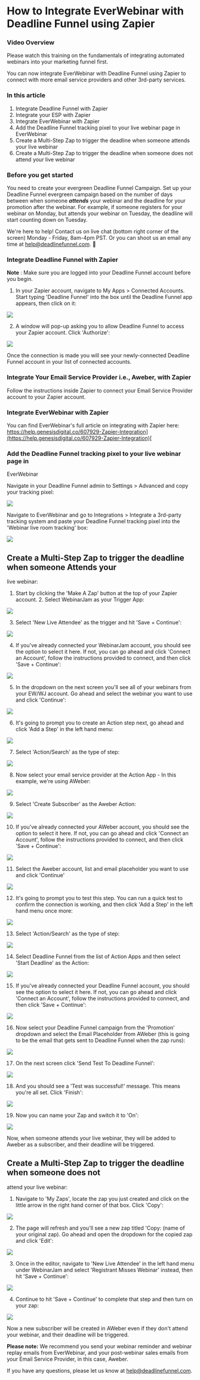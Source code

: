 # How to Integrate EverWebinar with Deadline Funnel using Zapier

### Video Overview

Please watch this training on the fundamentals of integrating automated webinars into your marketing funnel first.

You can now integrate EverWebinar with Deadline Funnel using Zapier to connect with more email service providers and other 3rd-party services.

### In this article

1. Integrate Deadline Funnel with Zapier
2. Integrate your ESP with Zapier
3. Integrate EverWebinar with Zapier
4. Add the Deadline Funnel tracking pixel to your live webinar page in EverWebinar
5. Create a Multi-Step Zap to trigger the deadline when someone attends your live webinar
6. Create a Multi-Step Zap to trigger the deadline when someone does not attend your live webinar

### Before you get started

You need to create your evergreen Deadline Funnel Campaign. Set up your Deadline Funnel evergreen campaign based on the number of days between when someone _**attends**_ your webinar and the deadline for your promotion after the webinar. For example, if someone registers for your webinar on Monday, but attends your webinar on Tuesday, the deadline will start counting down on Tuesday.

We're here to help! Contact us on live chat \(bottom right corner of the screen\) Monday - Friday, 8am-4pm PST. Or you can shoot us an email any time at help@deadlinefunnel.com. 🙂

### Integrate Deadline Funnel with Zapier

**Note** : Make sure you are logged into your Deadline Funnel account before you begin.

1. In your Zapier account, navigate to My Apps &gt; Connected Accounts. Start typing 'Deadline Funnel' into the box until the Deadline Funnel app appears, then click on it:

![](https://s3.amazonaws.com/helpscout.net/docs/assets/53974d6ce4b0c76107b109d1/images/5d02cf2104286318cac440d8/file-sBm13beJNp.png)

2. A window will pop-up asking you to allow Deadline Funnel to access your Zapier account. Click 'Authorize':

![](https://s3.amazonaws.com/helpscout.net/docs/assets/53974d6ce4b0c76107b109d1/images/5d02cf9804286318cac440db/file-7C1qbfZLvy.png)

Once the connection is made you will see your newly-connected Deadline Funnel account in your list of connected accounts.

### Integrate Your Email Service Provider i.e., Aweber, with Zapier

Follow the instructions inside Zapier to connect your Email Service Provider account to your Zapier account.

### Integrate EverWebinar with Zapier

You can find EverWebinar's full article on integrating with Zapier here: [https://help.genesisdigital.co/607929-Zapier-Integration](https://help.genesisdigital.co/607929-Zapier-Integration)[    
](https://help.genesisdigital.co/607929-Zapier-Integration)

### Add the Deadline Funnel tracking pixel to your live webinar page in

EverWebinar

Navigate in your Deadline Funnel admin to Settings &gt; Advanced and copy your tracking pixel:

![](https://s3.amazonaws.com/helpscout.net/docs/assets/53974d6ce4b0c76107b109d1/images/5e4edeb004286364bc95a569/file-wTa0Fdwodn.jpg)

Navigate to EverWebinar and go to Integrations &gt; Integrate a 3rd-party tracking system and paste your Deadline Funnel tracking pixel into the 'Webinar live room tracking' box:

![](https://s3.amazonaws.com/helpscout.net/docs/assets/53974d6ce4b0c76107b109d1/images/5e4edec504286364bc95a56d/file-78LoyOW7S9.jpg)

## Create a Multi-Step Zap to trigger the deadline when someone Attends your

live webinar:

1. Start by clicking the 'Make A Zap' button at the top of your Zapier account. 2. Select WebinarJam as your Trigger App:

![](https://s3.amazonaws.com/helpscout.net/docs/assets/53974d6ce4b0c76107b109d1/images/5d02d18b04286318cac440f7/file-qqPPYNHvSC.png)

3. Select 'New Live Attendee' as the trigger and hit 'Save + Continue':

![](https://s3.amazonaws.com/helpscout.net/docs/assets/53974d6ce4b0c76107b109d1/images/5d02d5a02c7d3a1cad5b5c5b/file-0fXWMQNsl2.png)

4. If you've already connected your WebinarJam account, you should see the option to select it here. If not, you can go ahead and click 'Connect an Account', follow the instructions provided to connect, and then click 'Save + Continue':

![](https://s3.amazonaws.com/helpscout.net/docs/assets/53974d6ce4b0c76107b109d1/images/5d02d5ae04286318cac44131/file-LAGtUIj1T1.png)

5. In the dropdown on the next screen you'll see all of your webinars from your EW/WJ account. Go ahead and select the webinar you want to use and click 'Continue':

![](https://s3.amazonaws.com/helpscout.net/docs/assets/53974d6ce4b0c76107b109d1/images/5d02d5ba2c7d3a1cad5b5c5e/file-dJIfUebMRK.png)

6. It's going to prompt you to create an Action step next, go ahead and click 'Add a Step' in the left hand menu:

![](https://s3.amazonaws.com/helpscout.net/docs/assets/53974d6ce4b0c76107b109d1/images/5d02d5cc2c7d3a1cad5b5c5f/file-DOQ9raYQDF.png)

7. Select 'Action/Search' as the type of step:

![](https://s3.amazonaws.com/helpscout.net/docs/assets/53974d6ce4b0c76107b109d1/images/5d02d5d704286318cac44132/file-eZdDhgq1kQ.png)

8. Now select your email service provider at the Action App - In this example, we're using AWeber:

![](https://s3.amazonaws.com/helpscout.net/docs/assets/53974d6ce4b0c76107b109d1/images/5d02d5f104286318cac44134/file-zDLzJULWXw.png)

9. Select 'Create Subscriber' as the Aweber Action:

![](https://s3.amazonaws.com/helpscout.net/docs/assets/53974d6ce4b0c76107b109d1/images/5d02d62604286318cac44135/file-o0D7Ly5Vdo.png)

10. If you've already connected your AWeber account, you should see the option to select it here. If not, you can go ahead and click 'Connect an Account', follow the instructions provided to connect, and then click 'Save + Continue':

![](https://s3.amazonaws.com/helpscout.net/docs/assets/53974d6ce4b0c76107b109d1/images/5d02d74404286318cac44144/file-J5UdcvyXJF.png)

11. Select the Aweber account, list and email placeholder you want to use and click 'Continue'

![](https://s3.amazonaws.com/helpscout.net/docs/assets/53974d6ce4b0c76107b109d1/images/5d02d7542c7d3a1cad5b5c68/file-ca5P51hqSD.png)

12. It's going to prompt you to test this step. You can run a quick test to confirm the connection is working, and then click 'Add a Step' in the left hand menu once more:

![](https://s3.amazonaws.com/helpscout.net/docs/assets/53974d6ce4b0c76107b109d1/images/5d02d75e04286318cac44145/file-gl3mec6Qum.png)

13. Select 'Action/Search' as the type of step:

![](https://s3.amazonaws.com/helpscout.net/docs/assets/53974d6ce4b0c76107b109d1/images/5d02d76e2c7d3a1cad5b5c6a/file-hWwHDaJw47.png)

14. Select Deadline Funnel from the list of Action Apps and then select 'Start Deadline' as the Action:

![](https://s3.amazonaws.com/helpscout.net/docs/assets/53974d6ce4b0c76107b109d1/images/5d02d7782c7d3a1cad5b5c6b/file-bkxhkouOUG.png)

15. If you've already connected your Deadline Funnel account, you should see the option to select it here. If not, you can go ahead and click 'Connect an Account', follow the instructions provided to connect, and then click 'Save + Continue':

![](https://s3.amazonaws.com/helpscout.net/docs/assets/53974d6ce4b0c76107b109d1/images/5d02d7982c7d3a1cad5b5c6e/file-SVmulCOM5I.png)

16. Now select your Deadline Funnel campaign from the 'Promotion' dropdown and select the Email Placeholder from AWeber \(this is going to be the email that gets sent to Deadline Funnel when the zap runs\):

![](https://s3.amazonaws.com/helpscout.net/docs/assets/53974d6ce4b0c76107b109d1/images/5d02d7a32c7d3a1cad5b5c6f/file-1ox11vXWXv.png)

17. On the next screen click 'Send Test To Deadline Funnel':

![](https://s3.amazonaws.com/helpscout.net/docs/assets/53974d6ce4b0c76107b109d1/images/5d02d7ab04286318cac4414b/file-WEi5YjztY0.png)

18. And you should see a 'Test was successful!' message. This means you're all set. Click 'Finish':

![](https://s3.amazonaws.com/helpscout.net/docs/assets/53974d6ce4b0c76107b109d1/images/5d02d7b62c7d3a1cad5b5c72/file-XAxOVAwWhA.png)

19. Now you can name your Zap and switch it to 'On':

![](https://s3.amazonaws.com/helpscout.net/docs/assets/53974d6ce4b0c76107b109d1/images/5d02d7c204286318cac4414f/file-W2j3ZjxzVY.png)

Now, when someone attends your live webinar, they will be added to Aweber as a subscriber, and their deadline will be triggered.

## Create a Multi-Step Zap to trigger the deadline when someone does not

attend your live webinar:

1. Navigate to 'My Zaps', locate the zap you just created and click on the little arrow in the right hand corner of that box. Click 'Copy':

![](https://s3.amazonaws.com/helpscout.net/docs/assets/53974d6ce4b0c76107b109d1/images/5d02d8c804286318cac44157/file-qG1HCXmblU.png)

2. The page will refresh and you'll see a new zap titled 'Copy: \(name of your original zap\). Go ahead and open the dropdown for the copied zap and click 'Edit':

![](https://s3.amazonaws.com/helpscout.net/docs/assets/53974d6ce4b0c76107b109d1/images/5d02d8d22c7d3a1cad5b5c7f/file-N8PrWsCDoL.png)

3. Once in the editor, navigate to 'New Live Attendee' in the left hand menu under WebinarJam and select 'Registrant Misses Webinar' instead, then hit 'Save + Continue':

![](https://s3.amazonaws.com/helpscout.net/docs/assets/53974d6ce4b0c76107b109d1/images/5d02d8dc04286318cac44159/file-Bym04lmRlx.png)

4. Continue to hit 'Save + Continue' to complete that step and then turn on your zap:

![](https://s3.amazonaws.com/helpscout.net/docs/assets/53974d6ce4b0c76107b109d1/images/5d02d8e72c7d3a1cad5b5c80/file-GXhNLsqZ5y.png)

Now a new subscriber will be created in AWeber even if they don't attend your webinar, and their deadline will be triggered.

**Please note:** We recommend you send your webinar reminder and webinar replay emails from EverWebinar, and your post-webinar sales emails from your Email Service Provider, in this case, Aweber.

If you have any questions, please let us know at [help@deadlinefunnel.com](mailto:mailto:help@deadlinefunnel.com).

